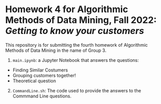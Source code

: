 # Homework 4 for Algorithmic Methods of Data Mining, Fall 2022: *Getting to know your customers*
This repository is for submitting the fourth homework of Algorithmic Methods of Data Mining in the name of Group 3.
1. `main.ipynb`: a Jupyter Notebook that answers the questions: 
- Finding Similar Costumers
- Grouping customers together!
- Theoretical question
2. `CommandLine.sh`: The code used to provide the answers to the Commmand Line questions.
